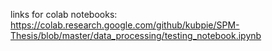 links for colab notebooks:
https://colab.research.google.com/github/kubpie/SPM-Thesis/blob/master/data_processing/testing_notebook.ipynb
